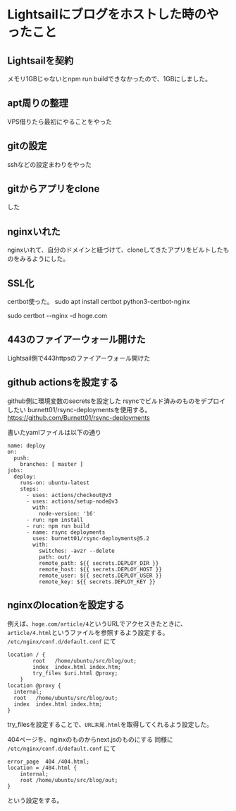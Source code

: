 # Lightsailにブログをホストした時のやったこと
## Lightsailを契約
メモリ1GBじゃないとnpm run buildできなかったので、1GBにしました。

## apt周りの整理
VPS借りたら最初にやることをやった

## gitの設定
sshなどの設定まわりをやった

## gitからアプリをclone
した

## nginxいれた
nginxいれて、自分のドメインと紐づけて、cloneしてきたアプリをビルトしたものをみるようにした。

## SSL化
certbot使った。
sudo apt install certbot python3-certbot-nginx

sudo certbot --nginx -d hoge.com

## 443のファイアーウォール開けた
Lightsail側で443httpsのファイアーウォール開けた

## github actionsを設定する
github側に環境変数のsecretsを設定した
rsyncでビルド済みのものをデプロイしたい
burnett01/rsync-deploymentsを使用する。
https://github.com/Burnett01/rsync-deployments

書いたyamlファイルは以下の通り
```
name: deploy
on:
  push:
    branches: [ master ]
jobs:
  deploy:
    runs-on: ubuntu-latest
    steps:
      - uses: actions/checkout@v3
      - uses: actions/setup-node@v3
        with:
          node-version: '16'
      - run: npm install
      - run: npm run build
      - name: rsync deployments
        uses: burnett01/rsync-deployments@5.2
        with:
          switches: -avzr --delete
          path: out/
          remote_path: ${{ secrets.DEPLOY_DIR }}
          remote_host: ${{ secrets.DEPLOY_HOST }}
          remote_user: ${{ secrets.DEPLOY_USER }}
          remote_key: ${{ secrets.DEPLOY_KEY }}
```
## nginxのlocationを設定する
例えば、`hoge.com/article/4`というURLでアクセスきたときに、`article/4.html`というファイルを参照するよう設定する。
`/etc/nginx/conf.d/default.conf` にて
```
location / {
        root   /home/ubuntu/src/blog/out;
        index  index.html index.htm;
        try_files $uri.html @proxy;
    }
location @proxy {
  internal;
  root   /home/ubuntu/src/blog/out;
  index  index.html index.htm;
}
```
try_filesを設定することで、`URL末尾.html`を取得してくれるよう設定した。

404ページを、nginxのものからnext.jsのものにする
同様に `/etc/nginx/conf.d/default.conf` にて
```
error_page  404 /404.html;
location = /404.html {
    internal;
    root /home/ubuntu/src/blog/out;
}
```
という設定をする。
